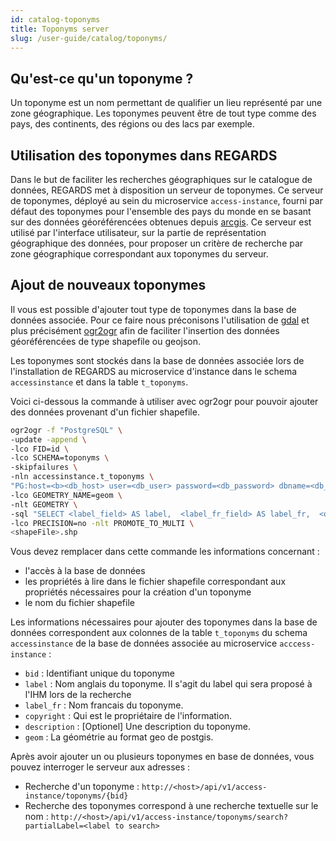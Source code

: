 ```yaml
---
id: catalog-toponyms
title: Toponyms server
slug: /user-guide/catalog/toponyms/
---
```



## Qu'est-ce qu'un toponyme ?

Un toponyme est un nom permettant de qualifier un lieu représenté par une zone géographique. Les toponymes peuvent être de tout type comme des pays, des continents, des régions ou des lacs par exemple.

## Utilisation des toponymes dans REGARDS

Dans le but de faciliter les recherches géographiques sur le catalogue de données, REGARDS met à disposition un serveur de toponymes. Ce serveur de toponymes, déployé au sein du microservice `access-instance`,  fourni par défaut des toponymes pour l'ensemble des pays du monde en se basant sur des données géoréférencées obtenues depuis [arcgis](https://hub.arcgis.com/).
Ce serveur est utilisé par l'interface utilisateur, sur la partie de représentation géographique des données, pour proposer un critère de recherche par zone géographique correspondant aux toponymes du serveur.

## Ajout de nouveaux toponymes

Il vous est possible d'ajouter tout type de toponymes dans la base de données associée. Pour ce faire nous préconisons l'utilisation de [gdal](https://gdal.org/) et plus précisément [ogr2ogr](https://gdal.org/programs/ogr2ogr.html) afin de faciliter l'insertion des données géoréférencées de type shapefile ou geojson.

Les toponymes sont stockés dans la base de données associée lors de l'installation de REGARDS au microservice d'instance dans le schema `accessinstance` et dans la table `t_toponyms`.

Voici ci-dessous la commande à utiliser avec ogr2ogr pour pouvoir ajouter des données provenant d'un fichier shapefile.<br/>

```bash
ogr2ogr -f "PostgreSQL" \
-update -append \
-lco FID=id \
-lco SCHEMA=toponyms \
-skipfailures \
-nln accessinstance.t_toponyms \
"PG:host=<b><db_host> user=<db_user> password=<db_password> dbname=<db_name>" \
-lco GEOMETRY_NAME=geom \
-nlt GEOMETRY \
-sql "SELECT <label_field> AS label,  <label_fr_field> AS label_fr,  <owner_field> as copyright,  <unqiue_id_field> AS bid from <shapeFile>"  \
-lco PRECISION=no -nlt PROMOTE_TO_MULTI \
<shapeFile>.shp
```

Vous devez remplacer dans cette commande les informations concernant :
 - l'accès à la base de données 
 - les propriétés à lire dans le fichier shapefile correspondant aux propriétés nécessaires pour la création d'un toponyme
 - le nom du fichier shapefile

Les informations nécessaires pour ajouter des toponymes dans la base de données correspondent aux colonnes de la table `t_toponyms` du schema `accessinstance` de la base de données associée au microservice `acccess-instance` :
 - `bid` : Identifiant unique du toponyme
 - `label` : Nom anglais du toponyme. Il s'agit du label qui sera proposé à l'IHM lors de la recherche
 - `label_fr` : Nom francais du toponyme.
 - `copyright` : Qui est le propriétaire de l'information.
 - `description` : [Optionel] Une description du toponyme.
 - `geom` : La géométrie au format geo de postgis.

Après avoir ajouter un ou plusieurs toponymes en base de données, vous pouvez interroger le serveur aux adresses :
 - Recherche d'un toponyme : `http://<host>/api/v1/access-instance/toponyms/{bid}`
 - Recherche des toponymes correspond à une recherche textuelle sur le nom : `http://<host>/api/v1/access-instance/toponyms/search?partialLabel=<label to search>`